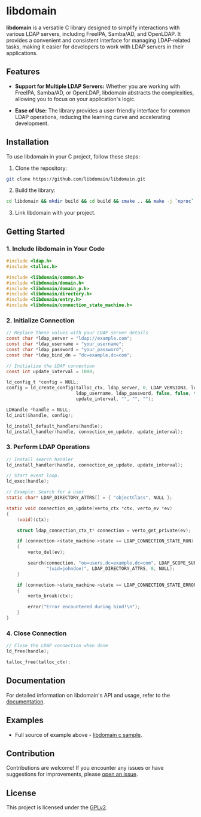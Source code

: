 # libdomain

**libdomain** is a versatile C library designed to simplify interactions with various LDAP servers, including FreeIPA, Samba/AD, and OpenLDAP. It provides a convenient and consistent interface for managing LDAP-related tasks, making it easier for developers to work with LDAP servers in their applications.

## Features

- **Support for Multiple LDAP Servers:** Whether you are working with FreeIPA, Samba/AD, or OpenLDAP, libdomain abstracts the complexities,
allowing you to focus on your application's logic.

- **Ease of Use:** The library provides a user-friendly interface for common LDAP operations, reducing the learning curve and accelerating development.

## Installation

To use libdomain in your C project, follow these steps:

1. Clone the repository:

```bash
git clone https://github.com/libdomain/libdomain.git
```

2. Build the library:

```bash
cd libdomain && mkdir build && cd build && cmake .. && make -j `nproc`
```

3. Link libdomain with your project.

## Getting Started

### 1. Include libdomain in Your Code

```c
#include <ldap.h>
#include <talloc.h>

#include <libdomain/common.h>
#include <libdomain/domain.h>
#include <libdomain/domain_p.h>
#include <libdomain/directory.h>
#include <libdomain/entry.h>
#include <libdomain/connection_state_machine.h>
```

### 2. Initialize Connection

```c
// Replace these values with your LDAP server details
const char *ldap_server = "ldap://example.com";
const char *ldap_username = "your_username";
const char *ldap_password = "your_password";
const char *ldap_bind_dn = "dc=example,dc=com";

// Initialize the LDAP connection
const int update_interval = 1000;

ld_config_t *config = NULL;
config = ld_create_config(talloc_ctx, ldap_server, 0, LDAP_VERSION3, ldap_bind_dn,
                          ldap_username, ldap_password, false, false, true, false,
                          update_interval, "", "", "");

LDHandle *handle = NULL;
ld_init(&handle, config);

ld_install_default_handlers(handle);
ld_install_handler(handle, connection_on_update, update_interval);
```

### 3. Perform LDAP Operations

```c
// Install search handler
ld_install_handler(handle, connection_on_update, update_interval);

// Start event loop.
ld_exec(handle);
```

```c
// Example: Search for a user
static char* LDAP_DIRECTORY_ATTRS[] = { "objectClass", NULL };

static void connection_on_update(verto_ctx *ctx, verto_ev *ev)
{
    (void)(ctx);

    struct ldap_connection_ctx_t* connection = verto_get_private(ev);

    if (connection->state_machine->state == LDAP_CONNECTION_STATE_RUN)
    {
        verto_del(ev);

        search(connection, "ou=users,dc=example,dc=com", LDAP_SCOPE_SUBTREE,
               "(uid=johndoe)", LDAP_DIRECTORY_ATTRS, 0, NULL);
    }

    if (connection->state_machine->state == LDAP_CONNECTION_STATE_ERROR)
    {
        verto_break(ctx);

        error("Error encountered during bind!\n");
    }
}
```

### 4. Close Connection

```c
// Close the LDAP connection when done
ld_free(handle);

talloc_free(talloc_ctx);
```

## Documentation

For detailed information on libdomain's API and usage, refer to the [documentation](https://august-alt.github.io/libdomain/).

## Examples
- Full source of example above - [libdomain c sample](https://github.com/libdomain/libdomain-c-sample).

## Contribution

Contributions are welcome! If you encounter any issues or have suggestions for improvements, please [open an issue](https://github.com/libdomain/libdomain/issues).

## License

This project is licensed under the [GPLv2](LICENSE.md).
